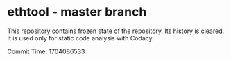 # ethtool - master branch

This repository contains frozen state of the repository.
Its history is cleared. It is used only for static code
analysis with Codacy.

Commit Time: 1704086533
